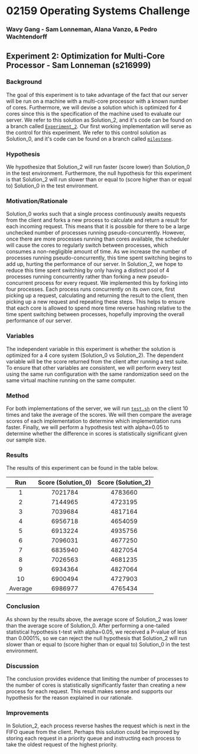 # 02159 Operating Systems Challenge
### Wavy Gang - Sam Lonneman, Alana Vanzo, & Pedro Wachtendorff

## Experiment 2: Optimization for Multi-Core Processor - Sam Lonneman (s216999)

### Background
The goal of this experiment is to take advantage of the fact that our server will be run on a machine with a multi-core processor with a known number of cores. Furthermore, we will devise a solution which is optimized for 4 cores since this is the specification of the machine used to evaluate our server. We refer to this solution as Solution_2, and it's code can be found on a branch called [`Experiment_2`](https://github.com/SamLonneman/os-challenge-wavy-gang/tree/Experiment_2). Our first working implementation will serve as the control for this experiment. We refer to this control solution as Solution_0, and it's code can be found on a branch called [`milestone`](https://github.com/SamLonneman/os-challenge-wavy-gang/tree/milestone).

### Hypothesis
We hypothesize that Solution_2 will run faster (score lower) than Solution_0 in the test environment. Furthermore, the null hypothesis for this experiment is that Solution_2 will run slower than or equal to (score higher than or equal to) Solution_0 in the test environment.

### Motivation/Rationale
Solution_0 works such that a single process continuously awaits requests from the client and forks a new process to calculate and return a result for each incoming request. This means that it is possible for there to be a large unchecked number of processes running pseudo-concurrently. However, once there are more processes running than cores available, the scheduler will cause the cores to regularly switch between processes, which consumes a non-negligible amount of time. As we increase the number of processes running pseudo-concurrently, this time spent switching begins to add up, hurting the performance of our server. In Solution_2, we hope to reduce this time spent switching by only having a distinct pool of 4 processes running concurrently rather than forking a new pseudo-concurrent process for every request. We implemented this by forking into four processes. Each process runs concurrently on its own core, first picking up a request, calculating and returning the result to the client, then picking up a new request and repeating these steps. This helps to ensure that each core is allowed to spend more time reverse hashing relative to the time spent switching between processes, hopefully improving the overall performance of our server.

### Variables
The independent variable in this experiment is whether the solution is optimized for a 4 core system (Solution_0 vs Solution_2). The dependent variable will be the score returned from the client after running a test suite. To ensure that other variables are consistent, we will perform every test using the same run configuration with the same randomization seed on the same virtual machine running on the same computer.

### Method
For both implementations of the server, we will run [`test.sh`](https://github.com/SamLonneman/os-challenge-wavy-gang/blob/master/test.sh) on the client 10 times and take the average of the scores. We will then compare the average scores of each implementation to determine which implementation runs faster. Finally, we will perform a hypothesis test with alpha=0.05 to determine whether the difference in scores is statistically significant given our sample size.

### Results
The results of this experiment can be found in the table below.

|   Run   | Score (Solution_0) | Score (Solution_2) |
|:-------:|:------------------:|:------------------:|
|    1    |      7021784       |      4783660       |
|    2    |      7144965       |      4723195       |
|    3    |      7039684       |      4817164       |
|    4    |      6956718       |      4654059       |
|    5    |      6913224       |      4935756       |
|    6    |      7096031       |      4677250       |
|    7    |      6835940       |      4827054       |
|    8    |      7026563       |      4681235       |
|    9    |      6934364       |      4827064       |
|   10    |      6900494       |      4727903       |
| Average |      6986977       |      4765434       |

### Conclusion
As shown by the results above, the average score of Solution_2 was lower than the average score of Solution_0. After performing a one-tailed statistical hypothesis t-test with alpha=0.05, we received a P-value of less than 0.0001%, so we can reject the null hypothesis that Solution_2 will run slower than or equal to (score higher than or equal to) Solution_0 in the test environment.

### Discussion
The conclusion provides evidence that limiting the number of processes to the number of cores is statistically significantly faster than creating a new process for each request. This result makes sense and supports our hypothesis for the reason explained in our rationale.

### Improvements
In Solution_2, each process reverse hashes the request which is next in the FIFO queue from the client. Perhaps this solution could be improved by storing each request in a priority queue and instructing each process to take the oldest request of the highest priority.